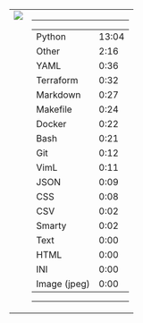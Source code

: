 
<table><tr>
<td valign="top">
  <img src="https://wakatime.com/share/@Aperture/0cd21d5d-ac4f-458d-9c71-d06f479c1297.png" />
</td>

<td valign="top">
  <hr>
  <table>
    <tr><td>Python</td><td>13:04</td></tr><tr><td>Other</td><td>2:16</td></tr><tr><td>YAML</td><td>0:36</td></tr><tr><td>Terraform</td><td>0:32</td></tr><tr><td>Markdown</td><td>0:27</td></tr><tr><td>Makefile</td><td>0:24</td></tr><tr><td>Docker</td><td>0:22</td></tr><tr><td>Bash</td><td>0:21</td></tr><tr><td>Git</td><td>0:12</td></tr><tr><td>VimL</td><td>0:11</td></tr><tr><td>JSON</td><td>0:09</td></tr><tr><td>CSS</td><td>0:08</td></tr><tr><td>CSV</td><td>0:02</td></tr><tr><td>Smarty</td><td>0:02</td></tr><tr><td>Text</td><td>0:00</td></tr><tr><td>HTML</td><td>0:00</td></tr><tr><td>INI</td><td>0:00</td></tr><tr><td>Image (jpeg)</td><td>0:00</td></tr>
  </table>
  <hr>
</td>
</tr></table>

